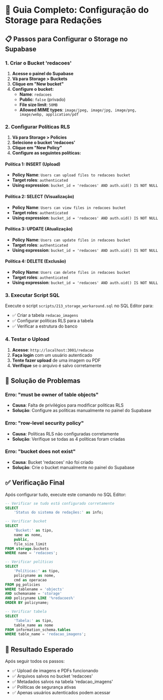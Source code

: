 # 🚀 Guia Completo: Configuração do Storage para Redações

## 📋 Passos para Configurar o Storage no Supabase

### 1. Criar o Bucket 'redacoes'

1. **Acesse o painel do Supabase**
2. **Vá para Storage > Buckets**
3. **Clique em "New bucket"**
4. **Configure o bucket:**
   - **Name**: `redacoes`
   - **Public**: `false` (privado)
   - **File size limit**: `50MB`
   - **Allowed MIME types**: `image/jpeg, image/jpg, image/png, image/webp, application/pdf`

### 2. Configurar Políticas RLS

1. **Vá para Storage > Policies**
2. **Selecione o bucket 'redacoes'**
3. **Clique em "New Policy"**
4. **Configure as seguintes políticas:**

#### Política 1: INSERT (Upload)
- **Policy Name**: `Users can upload files to redacoes bucket`
- **Target roles**: `authenticated`
- **Using expression**: `bucket_id = 'redacoes' AND auth.uid() IS NOT NULL`

#### Política 2: SELECT (Visualização)
- **Policy Name**: `Users can view files in redacoes bucket`
- **Target roles**: `authenticated`
- **Using expression**: `bucket_id = 'redacoes' AND auth.uid() IS NOT NULL`

#### Política 3: UPDATE (Atualização)
- **Policy Name**: `Users can update files in redacoes bucket`
- **Target roles**: `authenticated`
- **Using expression**: `bucket_id = 'redacoes' AND auth.uid() IS NOT NULL`

#### Política 4: DELETE (Exclusão)
- **Policy Name**: `Users can delete files in redacoes bucket`
- **Target roles**: `authenticated`
- **Using expression**: `bucket_id = 'redacoes' AND auth.uid() IS NOT NULL`

### 3. Executar Script SQL

Execute o script `scripts/213_storage_workaround.sql` no SQL Editor para:
- ✅ Criar a tabela `redacao_imagens`
- ✅ Configurar políticas RLS para a tabela
- ✅ Verificar a estrutura do banco

### 4. Testar o Upload

1. **Acesse**: `http://localhost:3001/redacao`
2. **Faça login** com um usuário autenticado
3. **Tente fazer upload** de uma imagem ou PDF
4. **Verifique** se o arquivo é salvo corretamente

## 🔧 Solução de Problemas

### Erro: "must be owner of table objects"
- **Causa**: Falta de privilégios para modificar políticas RLS
- **Solução**: Configure as políticas manualmente no painel do Supabase

### Erro: "row-level security policy"
- **Causa**: Políticas RLS não configuradas corretamente
- **Solução**: Verifique se todas as 4 políticas foram criadas

### Erro: "bucket does not exist"
- **Causa**: Bucket 'redacoes' não foi criado
- **Solução**: Crie o bucket manualmente no painel do Supabase

## ✅ Verificação Final

Após configurar tudo, execute este comando no SQL Editor:

```sql
-- Verificar se tudo está configurado corretamente
SELECT 
    'Status do sistema de redações:' as info;

-- Verificar bucket
SELECT 
    'Bucket:' as tipo,
    name as nome,
    public,
    file_size_limit
FROM storage.buckets 
WHERE name = 'redacoes';

-- Verificar políticas
SELECT 
    'Políticas:' as tipo,
    policyname as nome,
    cmd as operacao
FROM pg_policies 
WHERE tablename = 'objects' 
AND schemaname = 'storage'
AND policyname LIKE '%redacoes%'
ORDER BY policyname;

-- Verificar tabela
SELECT 
    'Tabela:' as tipo,
    table_name as nome
FROM information_schema.tables 
WHERE table_name = 'redacao_imagens';
```

## 🎯 Resultado Esperado

Após seguir todos os passos:
- ✅ Upload de imagens e PDFs funcionando
- ✅ Arquivos salvos no bucket 'redacoes'
- ✅ Metadados salvos na tabela 'redacao_imagens'
- ✅ Políticas de segurança ativas
- ✅ Apenas usuários autenticados podem acessar 